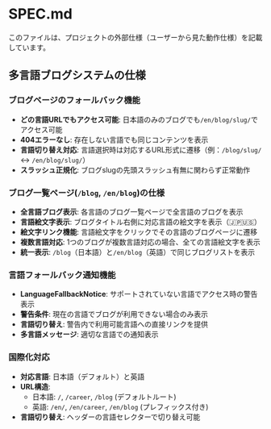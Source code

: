 # SPEC.md

このファイルは、プロジェクトの外部仕様（ユーザーから見た動作仕様）を記載しています。

## 多言語ブログシステムの仕様

### ブログページのフォールバック機能
- **どの言語URLでもアクセス可能**: 日本語のみのブログでも`/en/blog/slug/`でアクセス可能
- **404エラーなし**: 存在しない言語でも同じコンテンツを表示
- **言語切り替え対応**: 言語選択時は対応するURL形式に遷移（例：`/blog/slug/` ↔ `/en/blog/slug/`）
- **スラッシュ正規化**: ブログslugの先頭スラッシュ有無に関わらず正常動作

### ブログ一覧ページ(`/blog`, `/en/blog`)の仕様
- **全言語ブログ表示**: 各言語のブログ一覧ページで全言語のブログを表示
- **言語絵文字表示**: ブログタイトル右側に対応言語の絵文字を表示（🇯🇵🇺🇸）
- **絵文字リンク機能**: 言語絵文字をクリックでその言語のブログページに遷移
- **複数言語対応**: 1つのブログが複数言語対応の場合、全ての言語絵文字を表示
- **統一表示**: `/blog`（日本語）と`/en/blog`（英語）で同じブログリストを表示

### 言語フォールバック通知機能
- **LanguageFallbackNotice**: サポートされていない言語でアクセス時の警告表示
- **警告条件**: 現在の言語でブログが利用できない場合のみ表示
- **言語切り替え**: 警告内で利用可能言語への直接リンクを提供
- **多言語メッセージ**: 適切な言語での通知表示

### 国際化対応
- **対応言語**: 日本語（デフォルト）と英語
- **URL構造**: 
  - 日本語: `/`, `/career`, `/blog` (デフォルトルート)
  - 英語: `/en/`, `/en/career`, `/en/blog` (プレフィックス付き)
- **言語切り替え**: ヘッダーの言語セレクターで切り替え可能